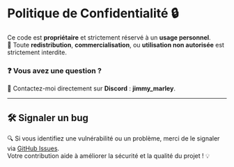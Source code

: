 # Politique de Confidentialité 🔒

Ce code est **propriétaire** et strictement réservé à un **usage personnel**.  
🚫 Toute **redistribution**, **commercialisation**, ou **utilisation non autorisée** est strictement interdite.  

### ❓ Vous avez une question ?  
📩 Contactez-moi directement sur **Discord** : **jimmy_marley**.

---

## 🛠️ Signaler un bug

🔍 Si vous identifiez une vulnérabilité ou un problème, merci de le signaler via [GitHub Issues](https://github.com/JimMarley420/RelaxPC/issues).  
Votre contribution aide à améliorer la sécurité et la qualité du projet ! 💡
